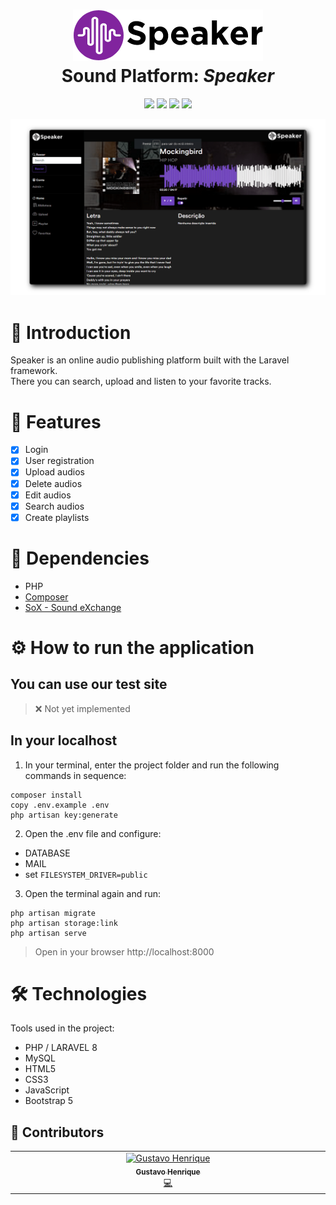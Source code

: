 <h1 align="center">
    <img src="public/images/original-logo.png" />
    <br>
    Sound Platform: <i>Speaker</i>
</h1>

<div align="center">
    <img src="https://img.shields.io/github/languages/top/Gustavohps10/speaker?colorB=%236f42c1&colorA=1e1e1e"/>
    <img src="https://img.shields.io/github/commit-activity/w/Gustavohps10/speaker?colorB=%236f42c1&colorA=1e1e1e"/>
    <img src="https://img.shields.io/github/created-at/gustavohps10/speaker?colorB=%236f42c1&colorA=1e1e1e"/>
    <img src="https://img.shields.io/github/license/gustavohps10/speaker?colorB=%236f42c1&colorA=1e1e1e"/>
</div>

<div align="center">

![ezgif com-gif-maker](public/images/speaker-sample.png)
    
</div>

# :page_with_curl: Introduction
<p>
Speaker is an online audio publishing platform built with the Laravel framework. <br>
There you can search, upload and listen to your favorite tracks.
</p>

# :game_die: Features
- [x] Login
- [x] User registration
- [x] Upload audios
- [x] Delete audios
- [x] Edit audios
- [x] Search audios
- [x] Create playlists

# :pushpin: Dependencies
- PHP
- [Composer](https://getcomposer.org/Composer-Setup.exe)
- [SoX - Sound eXchange](https://sourceforge.net/projects/sox/files/latest/download)

# :gear: How to run the application

## You can use our test site
> ❌ Not yet implemented

## In your localhost
1. In your terminal, enter the project folder and run the following commands in sequence:
``` 
composer install
copy .env.example .env
php artisan key:generate
```
2. Open the .env file and configure:
- DATABASE
- MAIL
- set ```FILESYSTEM_DRIVER=public```

3. Open the terminal again and run:
``` 
php artisan migrate
php artisan storage:link
php artisan serve
```
> Open in your browser http://localhost:8000

# :hammer_and_wrench: Technologies
Tools used in the project:
- PHP / LARAVEL 8
- MySQL
- HTML5
- CSS3
- JavaScript
- Bootstrap 5

## :adult: Contributors

<!-- ALL-CONTRIBUTORS-LIST:START - Do not remove or modify this section -->
<!-- prettier-ignore-start -->
<!-- markdownlint-disable -->
<table>
  <tbody>
    <tr>
      <td align="center" valign="top" width="14.28%"><a href="https://www.gustavohenrique.site/"><img src="https://avatars.githubusercontent.com/u/61752235?v=4?s=100" width="100px;" alt="Gustavo Henrique"/><br /><sub><b>Gustavo Henrique</b></sub></a><br /><a href="#code-Gustavohps10" title="Code">💻</a></td>
    </tr>
  </tbody>
</table>

<!-- markdownlint-restore -->
<!-- prettier-ignore-end -->

<!-- ALL-CONTRIBUTORS-LIST:END -->

